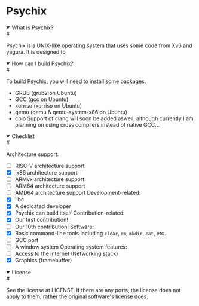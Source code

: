 # Psychix
<details open>
# <summary>What is Psychix?</summary>
<br>

Psychix is a UNIX-like operating system that uses some code from Xv6 and yagura. It is designed to
</details>
<details open>
# <summary>How can I build Psychix?</summary>
<br>

To build Psychix, you will need to install some packages.
* GRUB (grub2 on Ubuntu)
* GCC (gcc on Ubuntu)
* xorriso (xorriso on Ubuntu)
* qemu (qemu & qemu-system-x86 on Ubuntu)
* cpio
Support of clang will soon be added aswell, although currently I am planning on using cross compilers instead of native GCC...
</details>
<details open>
# <summary>Checklist</summary>
<br>

Architecture support:
- [ ] RISC-V architecture support
- [X] ix86 architecture support
- [ ] ARMvx architecture support
- [ ] ARM64 architecture support
- [ ] AMD64 architecture support
Development-related:
- [X] libc
- [X] A dedicated developer
- [X] Psychix can build itself
Contribution-related:
- [X] Our first contribution!
- [ ] Our 10th contribution!
Software:
- [X] Basic command-line tools including `clear`, `rm`, `mkdir`, `cat`, etc.
- [ ] GCC port
- [ ] A window system
Operating system features:
- [ ] Access to the internet (Networking stack)
- [X] Graphics (framebuffer) 
</details>
<details open>
# <summary>License</summary>
<br>

See the license at LICENSE. If there are any ports, the license does not apply to them, rather the original software's license does.
</details>